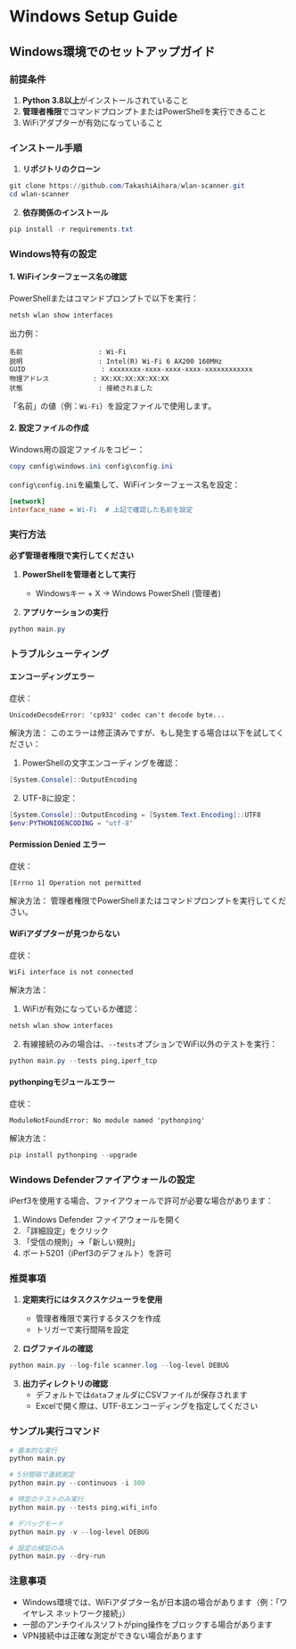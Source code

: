 # Windows Setup Guide

## Windows環境でのセットアップガイド

### 前提条件

1. **Python 3.8以上**がインストールされていること
2. **管理者権限**でコマンドプロンプトまたはPowerShellを実行できること
3. WiFiアダプターが有効になっていること

### インストール手順

1. **リポジトリのクローン**
```powershell
git clone https://github.com/TakashiAihara/wlan-scanner.git
cd wlan-scanner
```

2. **依存関係のインストール**
```powershell
pip install -r requirements.txt
```

### Windows特有の設定

#### 1. WiFiインターフェース名の確認

PowerShellまたはコマンドプロンプトで以下を実行：

```powershell
netsh wlan show interfaces
```

出力例：
```
名前                   : Wi-Fi
説明                   : Intel(R) Wi-Fi 6 AX200 160MHz
GUID                   : xxxxxxxx-xxxx-xxxx-xxxx-xxxxxxxxxxxx
物理アドレス           : XX:XX:XX:XX:XX:XX
状態                   : 接続されました
```

「名前」の値（例：`Wi-Fi`）を設定ファイルで使用します。

#### 2. 設定ファイルの作成

Windows用の設定ファイルをコピー：

```powershell
copy config\windows.ini config\config.ini
```

`config\config.ini`を編集して、WiFiインターフェース名を設定：

```ini
[network]
interface_name = Wi-Fi  # 上記で確認した名前を設定
```

### 実行方法

**必ず管理者権限で実行してください**

1. **PowerShellを管理者として実行**
   - Windowsキー + X → Windows PowerShell (管理者)

2. **アプリケーションの実行**
```powershell
python main.py
```

### トラブルシューティング

#### エンコーディングエラー

症状：
```
UnicodeDecodeError: 'cp932' codec can't decode byte...
```

解決方法：
このエラーは修正済みですが、もし発生する場合は以下を試してください：

1. PowerShellの文字エンコーディングを確認：
```powershell
[System.Console]::OutputEncoding
```

2. UTF-8に設定：
```powershell
[System.Console]::OutputEncoding = [System.Text.Encoding]::UTF8
$env:PYTHONIOENCODING = "utf-8"
```

#### Permission Denied エラー

症状：
```
[Errno 1] Operation not permitted
```

解決方法：
管理者権限でPowerShellまたはコマンドプロンプトを実行してください。

#### WiFiアダプターが見つからない

症状：
```
WiFi interface is not connected
```

解決方法：

1. WiFiが有効になっているか確認：
```powershell
netsh wlan show interfaces
```

2. 有線接続のみの場合は、`--tests`オプションでWiFi以外のテストを実行：
```powershell
python main.py --tests ping,iperf_tcp
```

#### pythonpingモジュールエラー

症状：
```
ModuleNotFoundError: No module named 'pythonping'
```

解決方法：
```powershell
pip install pythonping --upgrade
```

### Windows Defenderファイアウォールの設定

iPerf3を使用する場合、ファイアウォールで許可が必要な場合があります：

1. Windows Defender ファイアウォールを開く
2. 「詳細設定」をクリック
3. 「受信の規則」→「新しい規則」
4. ポート5201（iPerf3のデフォルト）を許可

### 推奨事項

1. **定期実行にはタスクスケジューラを使用**
   - 管理者権限で実行するタスクを作成
   - トリガーで実行間隔を設定

2. **ログファイルの確認**
```powershell
python main.py --log-file scanner.log --log-level DEBUG
```

3. **出力ディレクトリの確認**
   - デフォルトでは`data`フォルダにCSVファイルが保存されます
   - Excelで開く際は、UTF-8エンコーディングを指定してください

### サンプル実行コマンド

```powershell
# 基本的な実行
python main.py

# 5分間隔で連続測定
python main.py --continuous -i 300

# 特定のテストのみ実行
python main.py --tests ping,wifi_info

# デバッグモード
python main.py -v --log-level DEBUG

# 設定の検証のみ
python main.py --dry-run
```

### 注意事項

- Windows環境では、WiFiアダプター名が日本語の場合があります（例：「ワイヤレス ネットワーク接続」）
- 一部のアンチウイルスソフトがping操作をブロックする場合があります
- VPN接続中は正確な測定ができない場合があります